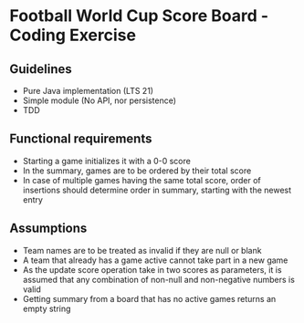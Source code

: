 # Football World Cup Score Board - Coding Exercise

## Guidelines
- Pure Java implementation (LTS 21)
- Simple module (No API, nor persistence)
- TDD

## Functional requirements
- Starting a game initializes it with a 0-0 score
- In the summary, games are to be ordered by their total score
- In case of multiple games having the same total score, order of insertions should determine order in summary, starting with the newest entry

## Assumptions
- Team names are to be treated as invalid if they are null or blank
- A team that already has a game active cannot take part in a new game
- As the update score operation take in two scores as parameters, it is assumed that any combination of non-null and non-negative numbers is valid
- Getting summary from a board that has no active games returns an empty string
